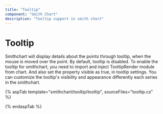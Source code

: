 ```yaml
---
title: "Tooltip"
component: "Smith Chart"
description: "Tooltip support in smith chart"
---
```


# Tooltip

Smithchart will display details about the points through tooltip, when the mouse is moved over the point. By default, tooltip is disabled. To enable the tooltip for smithchart, you need to import and inject TooltipRender module from chart. And also set the property visible as true, in tooltip settings. You can customize the tooltip's visibility and appearance differently each series in the smithchart.

{% aspTab template="smithchart/tooltip/tooltip", sourceFiles="tooltip.cs" %}

{% endaspTab %}